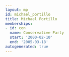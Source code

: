 ```yaml
---
layout: mp
id: michael_portillo
title: Michael Portillo
memberships:
- id: con
  name: Conservative Party
  start: '2000-02-10'
  end: '2005-03-18'
autogenerated: true
---
```

